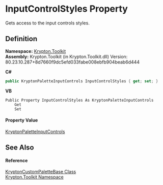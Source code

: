 # InputControlStyles Property


Gets access to the input controls styles.



## Definition
**Namespace:** <a href="79d2eac2-21f4-54ff-7552-b20c33c30600.md">Krypton.Toolkit</a>  
**Assembly:** Krypton.Toolkit (in Krypton.Toolkit.dll) Version: 80.23.10.287+8d7660f9dc5efd033fabe008ebfb904beab6d444

**C#**
``` C#
public KryptonPaletteInputControls InputControlStyles { get; set; }
```
**VB**
``` VB
Public Property InputControlStyles As KryptonPaletteInputControls
	Get
	Set
```



#### Property Value
<a href="1d657713-879b-a1dd-5cb0-5150eabb84c7.md">KryptonPaletteInputControls</a>

## See Also


#### Reference
<a href="19e895c2-5326-25bf-d4bb-c7367f234f77.md">KryptonCustomPaletteBase Class</a>  
<a href="79d2eac2-21f4-54ff-7552-b20c33c30600.md">Krypton.Toolkit Namespace</a>  
